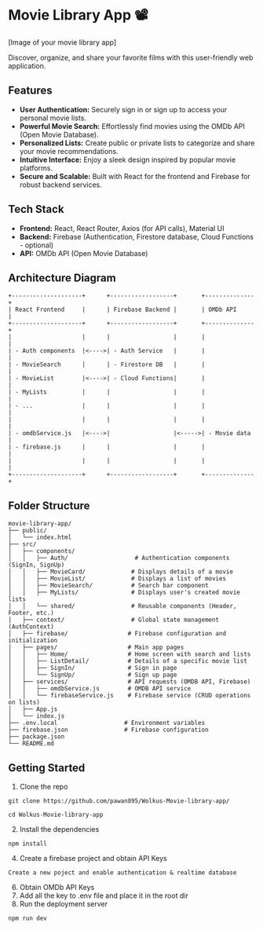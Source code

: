 # Movie Library App 📽️

[Image of your movie library app] 

Discover, organize, and share your favorite films with this user-friendly web application.

## Features

- **User Authentication:** Securely sign in or sign up to access your personal movie lists.
- **Powerful Movie Search:** Effortlessly find movies using the OMDb API (Open Movie Database).
- **Personalized Lists:** Create public or private lists to categorize and share your movie recommendations.
- **Intuitive Interface:** Enjoy a sleek design inspired by popular movie platforms.
- **Secure and Scalable:** Built with React for the frontend and Firebase for robust backend services.

## Tech Stack

- **Frontend:** React, React Router, Axios (for API calls), Material UI
- **Backend:** Firebase (Authentication, Firestore database, Cloud Functions - optional)
- **API:** OMDb API (Open Movie Database)

## Architecture Diagram
```
+--------------------+      +------------------+       +--------------+
| React Frontend     |      | Firebase Backend |       | OMDb API     |
+--------------------+      +------------------+       +--------------+
|                    |      |                  |       |              |
| - Auth components  |<---->| - Auth Service   |       |              |
| - MovieSearch      |      | - Firestore DB   |       |              |
| - MovieList        |<---->| - Cloud Functions|       |              |
| - MyLists          |      |                  |       |              |
| - ...              |      |                  |       |              |
|                    |      |                  |       |              |
| - omdbService.js   |<---->|                  |<----->| - Movie data |
| - firebase.js      |      |                  |       |              |
|                    |      |                  |       |              |
+--------------------+      +------------------+       +--------------+

```

## Folder Structure
```
movie-library-app/
├── public/
│   └── index.html
├── src/
│   ├── components/ 
│   │   ├── Auth/                   # Authentication components (SignIn, SignUp)
│   │   ├── MovieCard/             # Displays details of a movie
│   │   ├── MovieList/             # Displays a list of movies
│   │   ├── MovieSearch/           # Search bar component
│   │   ├── MyLists/               # Displays user's created movie lists
│   │   └── shared/                # Reusable components (Header, Footer, etc.)
│   ├── context/                   # Global state management (AuthContext)
│   ├── firebase/                 # Firebase configuration and initialization
│   ├── pages/                    # Main app pages
│   │   ├── Home/                 # Home screen with search and lists
│   │   ├── ListDetail/           # Details of a specific movie list
│   │   ├── SignIn/               # Sign in page
│   │   └── SignUp/               # Sign up page
│   ├── services/                 # API requests (OMDB API, Firebase)
│   │   ├── omdbService.js        # OMDB API service
│   │   └── firebaseService.js    # Firebase service (CRUD operations on lists)
│   ├── App.js
│   └── index.js
├── .env.local                   # Environment variables
├── firebase.json                # Firebase configuration
├── package.json
└── README.md
```
## Getting Started
1. Clone the repo
```
git clone https://github.com/pawan895/Wolkus-Movie-library-app/
```
```
cd Wolkus-Movie-library-app
```
2. Install the dependencies
```
npm install
```
4. Create a firebase project and obtain API Keys
```
Create a new poject and enable authentication & realtime database
```
6. Obtain OMDb API Keys
7. Add all the key to .env file and place it in the root dir
8. Run the deployment server
```
npm run dev
```
